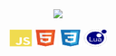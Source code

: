<div align="center">
  <img height="180em" src="https://github-readme-stats-git-masterorgs-github-readme-stats-team.vercel.app/api?username=MilyonJames&theme=algolia&custom_title=MilyonJames&show_icons=true&include_all_commits=true"/>
</div>
<div align="center" style="display: inline_block;"><br>
  <img align="center" alt="Master-Js" height="30" width="40" src="https://raw.githubusercontent.com/devicons/devicon/master/icons/javascript/javascript-plain.svg">
  <img align="center" alt="Master-HTML" height="30" width="40" src="https://raw.githubusercontent.com/devicons/devicon/master/icons/html5/html5-original.svg">
  <img align="center" alt="Master-CSS" height="30" width="40" src="https://raw.githubusercontent.com/devicons/devicon/master/icons/css3/css3-original.svg">
  <img align="center" alt="Master-Lua" height="30" width="40" src="https://raw.githubusercontent.com/devicons/devicon/master/icons/lua/lua-original.svg">
</div>
